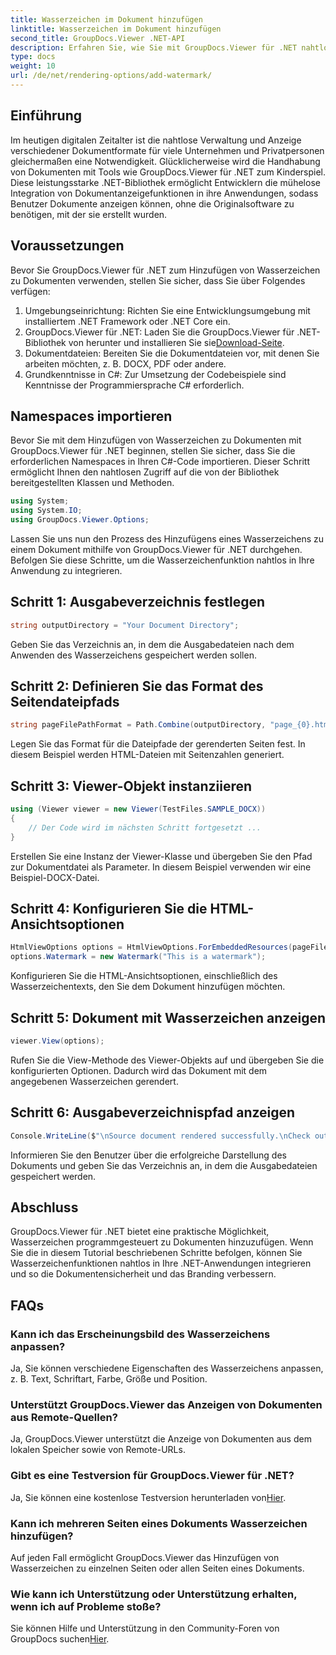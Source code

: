```yaml
---
title: Wasserzeichen im Dokument hinzufügen
linktitle: Wasserzeichen im Dokument hinzufügen
second_title: GroupDocs.Viewer .NET-API
description: Erfahren Sie, wie Sie mit GroupDocs.Viewer für .NET nahtlos Wasserzeichen zu Dokumenten hinzufügen. Verbessern Sie die Dokumentensicherheit und das Branding mit diesem leicht verständlichen Tutorial.
type: docs
weight: 10
url: /de/net/rendering-options/add-watermark/
---
```

## Einführung
Im heutigen digitalen Zeitalter ist die nahtlose Verwaltung und Anzeige verschiedener Dokumentformate für viele Unternehmen und Privatpersonen gleichermaßen eine Notwendigkeit. Glücklicherweise wird die Handhabung von Dokumenten mit Tools wie GroupDocs.Viewer für .NET zum Kinderspiel. Diese leistungsstarke .NET-Bibliothek ermöglicht Entwicklern die mühelose Integration von Dokumentanzeigefunktionen in ihre Anwendungen, sodass Benutzer Dokumente anzeigen können, ohne die Originalsoftware zu benötigen, mit der sie erstellt wurden.
## Voraussetzungen
Bevor Sie GroupDocs.Viewer für .NET zum Hinzufügen von Wasserzeichen zu Dokumenten verwenden, stellen Sie sicher, dass Sie über Folgendes verfügen:
1. Umgebungseinrichtung: Richten Sie eine Entwicklungsumgebung mit installiertem .NET Framework oder .NET Core ein.
2.  GroupDocs.Viewer für .NET: Laden Sie die GroupDocs.Viewer für .NET-Bibliothek von herunter und installieren Sie sie[Download-Seite](https://releases.groupdocs.com/viewer/net/).
3. Dokumentdateien: Bereiten Sie die Dokumentdateien vor, mit denen Sie arbeiten möchten, z. B. DOCX, PDF oder andere.
4. Grundkenntnisse in C#: Zur Umsetzung der Codebeispiele sind Kenntnisse der Programmiersprache C# erforderlich.

## Namespaces importieren
Bevor Sie mit dem Hinzufügen von Wasserzeichen zu Dokumenten mit GroupDocs.Viewer für .NET beginnen, stellen Sie sicher, dass Sie die erforderlichen Namespaces in Ihren C#-Code importieren. Dieser Schritt ermöglicht Ihnen den nahtlosen Zugriff auf die von der Bibliothek bereitgestellten Klassen und Methoden.

```csharp
using System;
using System.IO;
using GroupDocs.Viewer.Options;
```

Lassen Sie uns nun den Prozess des Hinzufügens eines Wasserzeichens zu einem Dokument mithilfe von GroupDocs.Viewer für .NET durchgehen. Befolgen Sie diese Schritte, um die Wasserzeichenfunktion nahtlos in Ihre Anwendung zu integrieren.
## Schritt 1: Ausgabeverzeichnis festlegen
```csharp
string outputDirectory = "Your Document Directory";
```
Geben Sie das Verzeichnis an, in dem die Ausgabedateien nach dem Anwenden des Wasserzeichens gespeichert werden sollen.
## Schritt 2: Definieren Sie das Format des Seitendateipfads
```csharp
string pageFilePathFormat = Path.Combine(outputDirectory, "page_{0}.html");
```
Legen Sie das Format für die Dateipfade der gerenderten Seiten fest. In diesem Beispiel werden HTML-Dateien mit Seitenzahlen generiert.
## Schritt 3: Viewer-Objekt instanziieren
```csharp
using (Viewer viewer = new Viewer(TestFiles.SAMPLE_DOCX))
{
    // Der Code wird im nächsten Schritt fortgesetzt ...
}
```
Erstellen Sie eine Instanz der Viewer-Klasse und übergeben Sie den Pfad zur Dokumentdatei als Parameter. In diesem Beispiel verwenden wir eine Beispiel-DOCX-Datei.
## Schritt 4: Konfigurieren Sie die HTML-Ansichtsoptionen
```csharp
HtmlViewOptions options = HtmlViewOptions.ForEmbeddedResources(pageFilePathFormat);
options.Watermark = new Watermark("This is a watermark");
```
Konfigurieren Sie die HTML-Ansichtsoptionen, einschließlich des Wasserzeichentexts, den Sie dem Dokument hinzufügen möchten.
## Schritt 5: Dokument mit Wasserzeichen anzeigen
```csharp
viewer.View(options);
```
Rufen Sie die View-Methode des Viewer-Objekts auf und übergeben Sie die konfigurierten Optionen. Dadurch wird das Dokument mit dem angegebenen Wasserzeichen gerendert.
## Schritt 6: Ausgabeverzeichnispfad anzeigen
```csharp
Console.WriteLine($"\nSource document rendered successfully.\nCheck output in {outputDirectory}.");
```
Informieren Sie den Benutzer über die erfolgreiche Darstellung des Dokuments und geben Sie das Verzeichnis an, in dem die Ausgabedateien gespeichert werden.

## Abschluss
GroupDocs.Viewer für .NET bietet eine praktische Möglichkeit, Wasserzeichen programmgesteuert zu Dokumenten hinzuzufügen. Wenn Sie die in diesem Tutorial beschriebenen Schritte befolgen, können Sie Wasserzeichenfunktionen nahtlos in Ihre .NET-Anwendungen integrieren und so die Dokumentensicherheit und das Branding verbessern.
## FAQs
### Kann ich das Erscheinungsbild des Wasserzeichens anpassen?
Ja, Sie können verschiedene Eigenschaften des Wasserzeichens anpassen, z. B. Text, Schriftart, Farbe, Größe und Position.
### Unterstützt GroupDocs.Viewer das Anzeigen von Dokumenten aus Remote-Quellen?
Ja, GroupDocs.Viewer unterstützt die Anzeige von Dokumenten aus dem lokalen Speicher sowie von Remote-URLs.
### Gibt es eine Testversion für GroupDocs.Viewer für .NET?
Ja, Sie können eine kostenlose Testversion herunterladen von[Hier](https://releases.groupdocs.com/).
### Kann ich mehreren Seiten eines Dokuments Wasserzeichen hinzufügen?
Auf jeden Fall ermöglicht GroupDocs.Viewer das Hinzufügen von Wasserzeichen zu einzelnen Seiten oder allen Seiten eines Dokuments.
### Wie kann ich Unterstützung oder Unterstützung erhalten, wenn ich auf Probleme stoße?
 Sie können Hilfe und Unterstützung in den Community-Foren von GroupDocs suchen[Hier](https://forum.groupdocs.com/c/viewer/9).